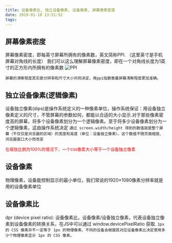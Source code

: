 ```yaml
---
title: 设备像素比, 独立设备像素, 设备像素, 屏幕像素密度
date: 2019-01-18 13:51:52
tags:
---
```


## 屏幕像素密度
屏幕像素密度，即每英寸屏幕所拥有的像素数，英文简称PPI. （这里英寸是手机屏幕对角线的长度）
我们可以这么理解屏幕像素密度，即在一个对角线长度为1英寸的正方形内所拥有的像素数
![PPI](/images/mobile/ppi.jpg)

`屏幕的清晰程度其实是分辨率和尺寸大小共同决定，用ppi指数衡量屏幕清晰程度更加准确。`

## 独立设备像素(逻辑像素)
设备独立像素(dips)是操作系统定义的一种像素单位，操作系统保证：用设备独立像素定义的尺寸，不管屏幕的参数如何，都能以合适的大小显示.对于那些像素密度高的屏幕，将多个设备像素划分为一个逻辑像素。至于将多少设备像素划分为一个逻辑像素，这由操作系统决定
`通过 screen.width/height 得到的数值就是整个屏幕（不仅仅是浏览器的区域）的宽度和高度（单位：设备独立像素）。这个数值不随页面缩放、浏览器窗口大小而改变`

<font size=2 color=red>在缩放比例为100%的情况下，一个css像素大小等于一个设备独立像素</font>

## 设备像素
物理像素，设备能控制显示的最小单位，我们常说的1920×1080像素分辨率就是用的设备像素单位

## 设备像素比
dpr (device pixel ratio): 设备像素比，设备像素/设备独立像素，代表设备独立像素到设备像素的转换关系，在JS中可以通过 window.devicePixelRatio 获取.
`1px 的 CSS 像素并不一定等于 1px 的物理像素，不同的设备会根据其对应设备像素比决定使用多少个物理像素显示 1px 的 CSS 像素。`